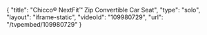 {
    "title": "Chicco&reg; NextFit&trade; Zip Convertible Car Seat",
    "type": "solo",
    "layout": "iframe-static",
    "videoId": "109980729",
    "url": "\/tvpembed\/109980729"
}